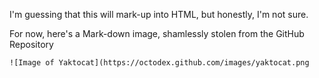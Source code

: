 <p>
 	I'm guessing that this will mark-up into HTML, but honestly, I'm not sure.
</p>

<p>
	For now, here's a Mark-down image, shamlessly stolen from the GitHub Repository
</p>
	
	![Image of Yaktocat](https://octodex.github.com/images/yaktocat.png

